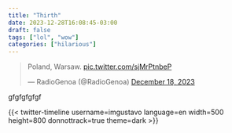 ```yaml
---
title: "Thirth"
date: 2023-12-28T16:08:45-03:00
draft: false
tags: ["lol", "wow"]
categories: ["hilarious"]
---
```


<blockquote class="twitter-tweet"><p lang="en" dir="ltr">Poland, Warsaw. <a href="https://t.co/sjMrPtnbeP">pic.twitter.com/sjMrPtnbeP</a></p>&mdash; RadioGenoa (@RadioGenoa) <a href="https://twitter.com/RadioGenoa/status/1736794222039044108?ref_src=twsrc%5Etfw">December 18, 2023</a></blockquote> <script async src="https://platform.twitter.com/widgets.js" charset="utf-8"></script>

gfgfgfgfgf

{{< twitter-timeline username=imgustavo language=en width=500 height=800 donnottrack=true theme=dark >}}
